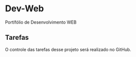 # Dev-Web
Portífólio de Desenvolvimento WEB

## Tarefas

O controle das tarefas desse projeto será realizado no GitHub.